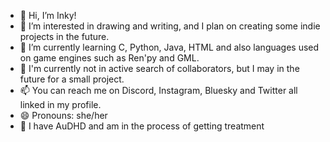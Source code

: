 - 👋 Hi, I’m Inky!
- 👀 I’m interested in drawing and writing, and I plan on creating some indie projects in the future.
- 🌱 I’m currently learning C, Python, Java, HTML and also languages used on game engines such as Ren'py and GML.
- 💞️ I'm currently not in active search of collaborators, but I may in the future for a small project.
- 📫 You can reach me on Discord, Instagram, Bluesky and Twitter all linked in my profile.
- 😄 Pronouns: she/her
- 🧩 I have AuDHD and am in the process of getting treatment
